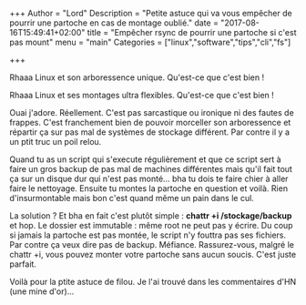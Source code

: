 +++
Author = "Lord"
Description = "Petite astuce qui va vous empêcher de pourrir une partoche en cas de montage oublié."
date = "2017-08-16T15:49:41+02:00"
title = "Empêcher rsync de pourrir une partoche si c'est pas mount"
menu = "main"
Categories = ["linux","software","tips","cli","fs"]

+++

Rhaaa Linux et son arboressence unique. Qu'est-ce que c'est bien !

Rhaaa Linux et ses montages ultra flexibles. Qu'est-ce que c'est bien !

Ouai j'adore. Réellement. C'est pas sarcastique ou ironique ni des fautes de frappes. C'est franchement bien de pouvoir morceller son arboressence et répartir ça sur pas mal de systèmes de stockage différent. Par contre il y a un ptit truc un poil relou.

Quand tu as un script qui s'execute régulièrement et que ce script sert à faire un gros backup de pas mal de machines différentes mais qu'il fait tout ça sur un disque dur qui n'est pas monté… bha tu dois te faire chier à aller faire le nettoyage. Ensuite tu montes la partoche en question et voilà. Rien d'insurmontable mais bon c'est quand même un pain dans le cul.

La solution ? Et bha en fait c'est plutôt simple : **chattr +i /stockage/backup** et hop. Le dossier est immutable : même root ne peut pas y écrire. Du coup si jamais la partoche est pas montée, le script n'y fouttra pas ses fichiers. Par contre ça veux dire pas de backup. Méfiance. Rassurez-vous, malgré le chattr +i, vous pouvez monter votre partoche sans aucun soucis. C'est juste parfait.

Voilà pour la ptite astuce de filou. Je l'ai trouvé dans les commentaires d'HN (une mine d'or)…

